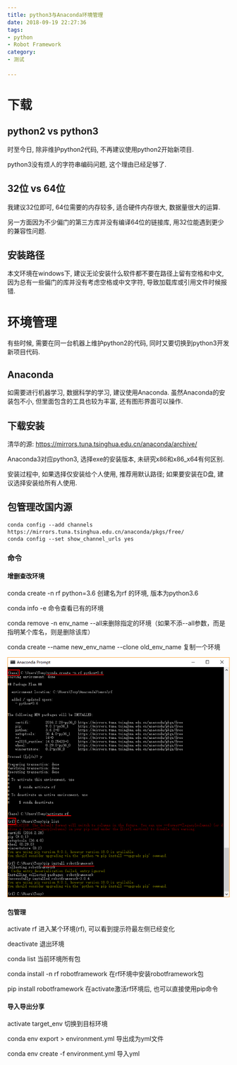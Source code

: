 ```yaml
---
title: python3与Anaconda环境管理
date: 2018-09-19 22:27:36
tags: 
- python
- Robot Framework
category:
- 测试

---
```


# 下载

## python2 vs python3

时至今日, 除非维护python2代码, 不再建议使用python2开始新项目. 

python3没有烦人的字符串编码问题, 这个理由已经足够了.

## 32位 vs 64位

我建议32位即可, 64位需要的内存较多, 适合硬件内存很大, 数据量很大的运算. 

另一方面因为不少偏门的第三方库并没有编译64位的链接库, 用32位能遇到更少的兼容性问题.

## 安装路径

本文环境在windows下, 建议无论安装什么软件都不要在路径上留有空格和中文, 因为总有一些偏门的库并没有考虑空格或中文字符, 导致加载库或引用文件时候报错.



# 环境管理

有些时候, 需要在同一台机器上维护python2的代码, 同时又要切换到python3开发新项目代码.

## Anaconda

如需要进行机器学习, 数据科学的学习, 建议使用Anaconda. 虽然Anaconda的安装包不小, 但里面包含的工具也较为丰富, 还有图形界面可以操作.

## 下载安装

清华的源: https://mirrors.tuna.tsinghua.edu.cn/anaconda/archive/

Anaconda3对应python3, 选择exe的安装版本, 未研究x86和x86_x64有何区别.

安装过程中, 如果选择仅安装给个人使用, 推荐用默认路径; 如果要安装在D盘, 建议选择安装给所有人使用.

## 包管理改国内源

```text
conda config --add channels https://mirrors.tuna.tsinghua.edu.cn/anaconda/pkgs/free/
conda config --set show_channel_urls yes
```

### 命令

#### 增删查改环境

conda create -n rf python=3.6  创建名为rf 的环境, 版本为python3.6

conda info -e  命令查看已有的环境

conda remove -n env_name --all来删除指定的环境（如果不添--all参数，而是指明某个库名，则是删除该库）

conda create --name new_env_name --clone old_env_name 复制一个环境

![命令示例](python3与Anaconda环境管理\commands.png)

#### 包管理

activate rf   进入某个环境(rf), 可以看到提示符最左侧已经变化

deactivate 退出环境

conda list 当前环境所有包

conda install -n rf robotframework   在rf环境中安装robotframework包

pip install robotframework   在activate激活rf环境后, 也可以直接使用pip命令

#### 导入导出分享

activate target_env  切换到目标环境

conda env export > environment.yml 导出成为yml文件

conda env create -f environment.yml 导入yml





